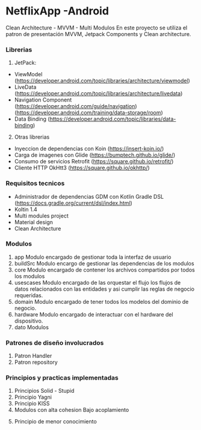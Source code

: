 # NetflixApp -Android

Clean Architecture - MVVM  - Multi Modulos
En este proyecto se utiliza el patron de presentación MVVM, Jetpack Components y Clean architecture.

### Librerias
1) JetPack: 
- ViewModel (https://developer.android.com/topic/libraries/architecture/viewmodel) 
- LiveData (https://developer.android.com/topic/libraries/architecture/livedata) 
- Navigation Component (https://developer.android.com/guide/navigation) (https://developer.android.com/training/data-storage/room) 
- Data Binding (https://developer.android.com/topic/libraries/data-binding) 

2) Otras librerias
- Inyeccion de dependencias con Koin (https://insert-koin.io/)
- Carga de imagenes con Glide (https://bumptech.github.io/glide/)
- Consumo de servicios Retrofit (https://square.github.io/retrofit/)
- Cliente HTTP OkHtt3 (https://square.github.io/okhttp/)

### Requisitos tecnicos
- Administrador de dependencias GDM con Kotlin Gradle DSL (https://docs.gradle.org/current/dsl/index.html)
- Koltin 1.4
- Multi modules project
- Material design
- Clean Architecture

### Modulos
1) app
Modulo encargado de gestionar toda la interfaz de usuario
2) buildSrc
Modulo encargo de gestionar las dependencias de los modulos
3) core
Modulo encargado de contener los archivos compartidos por todos los modulos
4) usescases
Modulo encargado de las orquestar el flujo los flujos de datos relacionados con las entidades y asi cumplir las reglas de negocio requeridas.
5) domain
Modulo encargado de tener todos los modelos del dominio de negocio.
6) hardware
Modulo encargado de interactuar con el hardware del dispositivo.
7) dato
Modulos 

### Patrones de diseño involucrados
1) Patron Handler
2) Patron repository


### Principios y practicas implementadas
1) Principios Solid - Stupid
2) Principio Yagni
3) Principio KISS
4) Modulos con alta cohesion Bajo acoplamiento
5. Principio de menor conocimiento

